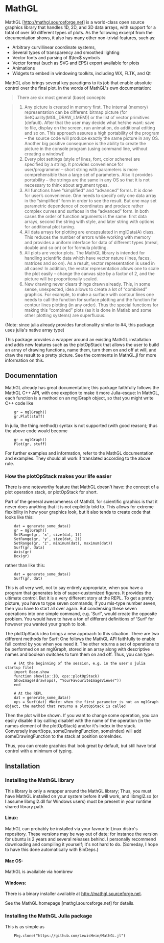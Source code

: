 # MathGL

MathGL [http://mathgl.sourceforge.net] is a world-class open source graphics library that handles 1D, 2D, and 3D data arrays, with support for a total of over 50 different types of plots. As the following excerpt from the documentation shows, it also has many other non-trivial features, such as:

 - Arbitrary curvillinear coordinate systems, 
 - Several types of transparency and smoothed lighting
 - Vector fonts and parsing of $\tex$ symbols
 - Vector format (such as SVG and EPS) export available for plots
 - Animations
 - Widgets to embed in windowing toolkits, including WX, FLTK, and Qt


MathGL also brings several key paradigms to its job that enable absolute control over the final plot. In the words of MathGL's own  documentation:

>There are six most general (base) concepts:

> 1. Any picture is created in memory first. The internal (memory) representation can be different: bitmap picture (for SetQuality(MGL_DRAW_LMEM)) or the list of vector primitives (default). After that the user may decide what he/she want: save to file, display on the screen, run animation, do additional editing and so on. This approach assures a high portability of the program – the source code will produce exactly the same picture in any OS. Another big positive consequence is the ability to create the picture in the console program (using command line, without creating a window)!
> 2. Every plot settings (style of lines, font, color scheme) are specified by a string. It provides convenience for user/programmer – short string with parameters is more comprehensible than a large set of parameters. Also it provides portability – the strings are the same in any OS so that it is not necessary to think about argument types.
> 3. All functions have “simplified” and “advanced” forms. It is done for user’s convenience. One needs to specify only one data array in the “simplified” form in order to see the result. But one may set parametric dependence of coordinates and produce rather complex curves and surfaces in the “advanced” form. In both cases the order of function arguments is the same: first data arrays, second the string with style, and later string with options for additional plot tuning.
> 4. All data arrays for plotting are encapsulated in mglData(A) class. This reduces the number of errors while working with memory and provides a uniform interface for data of different types (mreal, double and so on) or for formula plotting.
> 5. All plots are vector plots. The MathGL library is intended for handling scientific data which have vector nature (lines, faces, matrices and so on). As a result, vector representation is used in all cases! In addition, the vector representation allows one to scale the plot easily – change the canvas size by a factor of 2, and the picture will be proportionally scaled.
> 6. New drawing never clears things drawn already. This, in some sense, unexpected, idea allows to create a lot of “combined” graphics. For example, to make a surface with contour lines one needs to call the function for surface plotting and the function for contour lines plotting (in any order). Thus the special functions for making this “combined” plots (as it is done in Matlab and some other plotting systems) are superfluous.

(Note: since julia already provides functionality similar to #4, this package uses julia's native array type)

This package provides a wrapper around an existing MathGL installation and adds new features such as the plotOpStack that allows the user to build an array of drawing functions, name them, turn them on and off at will, and draw the result to a pretty picture. See the comments in MathGL.jl for more information on this.

## Documenntation
MathGL already has great documentation; this package faithfully follows the MathGL C++ API, with one exeption to make it more Julia-esque: In MathGL, each function is a method on an mglGraph object, so that you might write C++ code like
```{.cpp}
    gr = mglGraph()
    gr.Plot(stuff)
```

In julia, the thing.method() syntax is not supported (with good reason); thus the above code would become
```{.jl}
    gr = mglGraph()
    Plot(gr, stuff)
```

For further examples and information, refer to the MathGL documentation and examples. They should all work if translated according to the above rule.

### How the plotOpStack makes your life easier

There is one noteworthy feature that MathGL doesn't have: the concept of a plot operation stack, or plotOpStack for short.

Part of the general awesomeness of MathGL for scientific graphics is that it never does anything that it is not explicitly told to.
This allows for extreme flexibility in how your graphics look, but it also tends to create code that looks like this:
```{.jl}
    dat = generate_some_data()
    gr = mglGraph()
    SetRange(gr, 'x', size(dat, 1))
    SetRange(gr, 'y', size(dat, 2))
    SetRange(gr, 'z', minimum(dat), maximum(dat))
    Surf(gr, data)
    Axis(gr)
    Box(gr)
```

rather than like this:
```{.jl}
    dat = generate_some_data()
    Surf(gr, dat)
```

This is all very well, not to say entirely appropriate, when you have a program that generates lots of super-customized figures. It provides the ultimate control.
But it is a very different story at the REPL. To get a pretty picture, you have to type seven commands; If you mis-type number seven, then you have
to start all over again. But condensing these seven operations into one simple command, e.g. 'Surf', would create the opposite problem. You would
have to have a ton of different definitions of 'Surf' for however you wanted your graph to look.

The plotOpStack idea brings a new approach to this situation. There are two different methods for Surf: One follows the MathGL API faithfully to enable full
control by you when you need it. The other returns a set of operations to be performed on an mglGraph, stored in an array along with descriptive names and boolean
switches to turn them on and off. Thus, you can type:

```{.jl}
    # (At the beginning of the session, e.g. in the user's julia startup file)
    import Base.show
    function show(io::IO, ops::plotOpStack)
	ShowImage(draw(ops), "YourFavouriteImageViewer"))
    end

    # At the REPL
    dat = generate_some_data()
    ops = Surf(dat) #Note: when the first parameter is not an mglGraph object, the method that returns a plotOpStack is called
```
Then the plot will be shown. If you want to change some operation, you can easily disable it by calling disable! with the name of the
operation (in the names element of the plotOpStack) and/or it's index in the stack.
Conversely insert!(ops, someDrawingFunction, someIndex) will add someDrawingFunction to the stack at position someIndex.

Thus, you can create graphics that look great by default, but still have total control with a minimum of typing.


## Installation

### Installing the MathGL library

This library is only a wrapper around the MathGL library; Thus, you must have MathGL installed on your system before it will work, and libmgl2.so (or I assume libmgl2.dll for Windows users) must be present in your runtime shared library path.

#### Linux:
MathGL can probably be installed via your favourite Linux distro's repository. These versions may be way out of date; for instance the version for ubuntu is 2 years and several releases behind. I personally recommend downloading and compiling it yourself; it's not hard to do. (Someday, I hope to have this done automatically with BinDeps.)

#### Mac OS:
MathGL is availaible via hombrew

#### Windows:
There is a binary installer available at http://mathgl.sourceforge.net.

See the MathGL homepage [mathgl.sourceforge.net] for details.

### Installing the MathGL Julia package
This is as simple as 
```{.jl}
    Pkg.clone("https://github.com/LewisHein/MathGL.jl")
```
